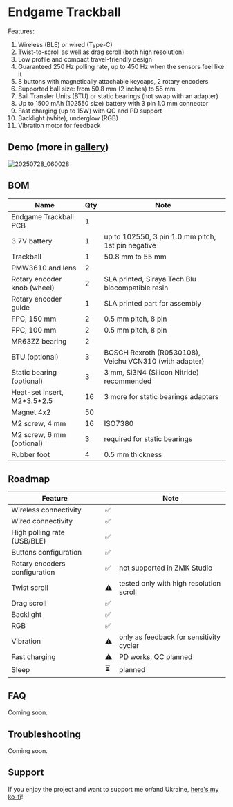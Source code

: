 # Endgame Trackball

Features:
1. Wireless (BLE) or wired (Type-C)
2. Twist-to-scroll as well as drag scroll (both high resolution)
3. Low profile and compact travel-friendly design
4. Guaranteed 250 Hz polling rate, up to 450 Hz when the sensors feel like it 
5. 8 buttons with magnetically attachable keycaps, 2 rotary encoders
6. Supported ball size: from 50.8 mm (2 inches) to 55 mm
7. Ball Transfer Units (BTU) or static bearings (hot swap with an adapter)
8. Up to 1500 mAh (102550 size) battery with 3 pin 1.0 mm connector
9. Fast charging (up to 15W) with QC and PD support
10. Backlight (white), underglow (RGB)
11. Vibration motor for feedback 

## Demo (more in [gallery](./GALLERY.md))

![20250728_060028](https://github.com/user-attachments/assets/34a6d464-b352-43d1-8576-2fcf0d073f17)

## BOM

| Name                             | Qty | Note                                                                 |
|----------------------------------|-----|----------------------------------------------------------------------|
| Endgame Trackball PCB            | 1   |                                                                      |
| 3.7V battery                     | 1   | up to 102550, 3 pin 1.0 mm pitch, 1st pin negative                   |
| Trackball                        | 1   | 50.8 mm to 55 mm                                                     |
| PMW3610 and lens                 | 2   |                                                                      |
| Rotary encoder knob (wheel)      | 2   | SLA printed, Siraya Tech Blu biocompatible resin                     |
| Rotary encoder guide             | 1   | SLA printed part for assembly                                        |
| FPC, 150 mm                      | 2   | 0.5 mm pitch, 8 pin                                                  |
| FPC, 100 mm                      | 2   | 0.5 mm pitch, 8 pin                                                  |
| MR63ZZ bearing                   | 2   |                                                                      |
| BTU (optional)                   | 3   | BOSCH Rexroth (R0530108), Veichu VCN310 (with adapter)               |
| Static bearing (optional)        | 3   | 3 mm, Si3N4 (Silicon Nitride) recommended                            |
| Heat-set insert, M2\*3.5*2.5     | 16  | 3 more for static bearings adapters                                  |
| Magnet 4x2                       | 50  |                                                                      |
| M2 screw, 4 mm                   | 16  | ISO7380                                                              |
| M2 screw, 6 mm (optional)        | 3   | required for static bearings                                         |
| Rubber foot                      | 4   | 0.5 mm thickness                                                     |

## Roadmap

| Feature                       |       | Note |
|-------------------------------|-------|------|
| Wireless connectivity         | ✅    |      |
| Wired connectivity            | ✅    |      |
| High polling rate (USB/BLE)   | ✅    |      |
| Buttons configuration         | ✅    |      |
| Rotary encoders configuration | ✅    | not supported in ZMK Studio |
| Twist scroll                  | ⚠️    | tested only with high resolution scroll |
| Drag scroll                   | ✅    |      |
| Backlight                     | ✅    |      |
| RGB                           | ✅    |      |
| Vibration                     | ⚠️    | only as feedback for sensitivity cycler |
| Fast charging                 | ⚠️    | PD works, QC planned |
| Sleep                         | ⏳    | planned |

## FAQ

Coming soon.

## Troubleshooting

Coming soon.

## Support

If you enjoy the project and want to support me or/and Ukraine, [here's my ko-fi](https://ko-fi.com/efogdev)!
